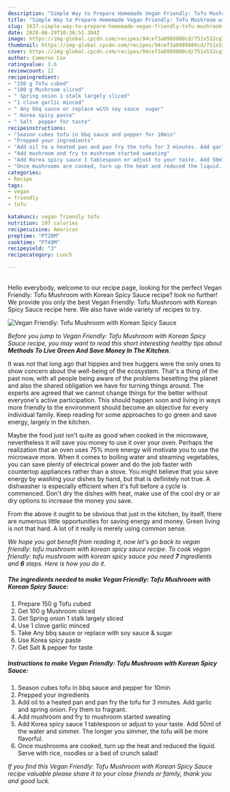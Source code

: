 ```yaml
---
description: "Simple Way to Prepare Homemade Vegan Friendly: Tofu Mushroom with Korean Spicy Sauce"
title: "Simple Way to Prepare Homemade Vegan Friendly: Tofu Mushroom with Korean Spicy Sauce"
slug: 1637-simple-way-to-prepare-homemade-vegan-friendly-tofu-mushroom-with-korean-spicy-sauce
date: 2020-06-29T10:38:51.304Z
image: https://img-global.cpcdn.com/recipes/94cef3a0989880cd/751x532cq70/vegan-friendly-tofu-mushroom-with-korean-spicy-sauce-recipe-main-photo.jpg
thumbnail: https://img-global.cpcdn.com/recipes/94cef3a0989880cd/751x532cq70/vegan-friendly-tofu-mushroom-with-korean-spicy-sauce-recipe-main-photo.jpg
cover: https://img-global.cpcdn.com/recipes/94cef3a0989880cd/751x532cq70/vegan-friendly-tofu-mushroom-with-korean-spicy-sauce-recipe-main-photo.jpg
author: Cameron Cox
ratingvalue: 3.6
reviewcount: 12
recipeingredient:
- "150 g Tofu cubed"
- "100 g Mushroom sliced"
- " Spring onion 1 stalk largely sliced"
- "1 clove garlic minced"
- " Any bbq sauce or replace with soy sauce  sugar"
- " Korea spicy paste"
- " Salt  pepper for taste"
recipeinstructions:
- "Season cubes tofu in bbq sauce and pepper for 10min"
- "Prepped your ingredients"
- "Add oil to a heated pan and pan fry the tofu for 3 minutes. Add garlic and spring onion. Fry them to fragrant."
- "Add mushroom and fry to mushroom started sweating"
- "Add Korea spicy sauce 1 tablespoon or adjust to your taste. Add 50ml of the water and simmer. The longer you simmer, the tofu will be more flavorful."
- "Once mushrooms are cooked, turn up the heat and reduced the liquid. Serve with rice, noodles or a bed of crunch salad!"
categories:
- Recipe
tags:
- vegan
- friendly
- tofu

katakunci: vegan friendly tofu 
nutrition: 197 calories
recipecuisine: American
preptime: "PT28M"
cooktime: "PT49M"
recipeyield: "3"
recipecategory: Lunch

---
```

<br>
Hello everybody, welcome to our recipe page, looking for the perfect Vegan Friendly: Tofu Mushroom with Korean Spicy Sauce recipe? look no further! We provide you only the best Vegan Friendly: Tofu Mushroom with Korean Spicy Sauce recipe here. We also have wide variety of recipes to try.
<br>


![Vegan Friendly: Tofu Mushroom with Korean Spicy Sauce](https://img-global.cpcdn.com/recipes/94cef3a0989880cd/751x532cq70/vegan-friendly-tofu-mushroom-with-korean-spicy-sauce-recipe-main-photo.jpg)

<i>Before you jump to Vegan Friendly: Tofu Mushroom with Korean Spicy Sauce recipe, you may want to read this short interesting healthy tips about 
<strong>Methods To Live Green And Save Money In The Kitchen</strong>.</i>
</br>

It was not that long ago that hippies and tree huggers were the only ones to show concern about the well-being of the ecosystem. That's a thing of the past now, with all people being aware of the problems besetting the planet and also the shared obligation we have for turning things around. The experts are agreed that we cannot change things for the better without everyone's active participation. This should happen soon and living in ways more friendly to the environment should become an objective for every individual family. Keep reading for some approaches to go green and save energy, largely in the kitchen.

Maybe the food just isn't quite as good when cooked in the microwave, nevertheless it will save you money to use it over your oven. Perhaps the realization that an oven uses 75% more energy will motivate you to use the microwave more. When it comes to boiling water and steaming vegetables, you can save plenty of electrical power and do the job faster with countertop appliances rather than a stove. You might believe that you save energy by washing your dishes by hand, but that is definitely not true. A dishwasher is especially efficient when it's full before a cycle is commenced. Don't dry the dishes with heat, make use of the cool dry or air dry options to increase the money you save.

From the above it ought to be obvious that just in the kitchen, by itself, there are numerous little opportunities for saving energy and money. Green living is not that hard. A lot of it really is merely using common sense.


<i>We hope you got benefit from reading it, now let's go back to vegan friendly: tofu mushroom with korean spicy sauce recipe. To cook vegan friendly: tofu mushroom with korean spicy sauce you need <strong>7</strong> ingredients and <strong>6</strong> steps. Here is how you do it.
</i>

##### The ingredients needed to make Vegan Friendly: Tofu Mushroom with Korean Spicy Sauce:

1. Prepare 150 g Tofu cubed
1. Get 100 g Mushroom sliced
1. Get  Spring onion 1 stalk largely sliced
1. Use 1 clove garlic minced
1. Take  Any bbq sauce or replace with soy sauce &amp; sugar
1. Use  Korea spicy paste
1. Get  Salt &amp; pepper for taste


##### Instructions to make Vegan Friendly: Tofu Mushroom with Korean Spicy Sauce:

1. Season cubes tofu in bbq sauce and pepper for 10min
1. Prepped your ingredients
1. Add oil to a heated pan and pan fry the tofu for 3 minutes. Add garlic and spring onion. Fry them to fragrant.
1. Add mushroom and fry to mushroom started sweating
1. Add Korea spicy sauce 1 tablespoon or adjust to your taste. Add 50ml of the water and simmer. The longer you simmer, the tofu will be more flavorful.
1. Once mushrooms are cooked, turn up the heat and reduced the liquid. Serve with rice, noodles or a bed of crunch salad!


<i>If you find this Vegan Friendly: Tofu Mushroom with Korean Spicy Sauce recipe valuable please share it to your close friends or family, thank you and good luck.</i>
